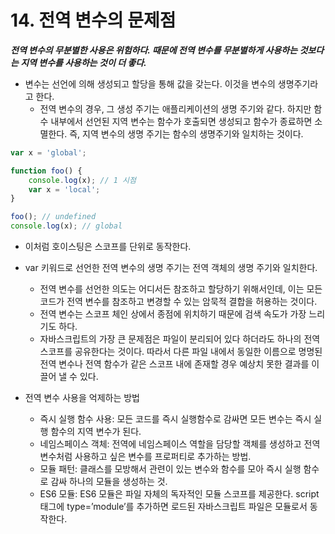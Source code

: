 # 14. 전역 변수의 문제점

***전역 변수의 무분별한 사용은 위험하다. 때문에 전역 변수를 무분별하게 사용하는 것보다는 지역 변수를 사용하는 것이 더 좋다.***

- 변수는 선언에 의해 생성되고 할당을 통해 값을 갖는다. 이것을 변수의 생명주기라고 한다.
  - 전역 변수의 경우, 그 생성 주기는 애플리케이션의 생명 주기와 같다. 하지만 함수 내부에서 선언된 지역 변수는 함수가 호출되면 생성되고 함수가 종료하면 소멸한다. 즉, 지역 변수의 생명 주기는 함수의 생명주기와 일치하는 것이다.


```javascript
var x = 'global';

function foo() {
	console.log(x); // 1 시점
	var x = 'local';
}

foo(); // undefined
console.log(x); // global
```
- 이처럼 호이스팅은 스코프를 단위로 동작한다.


- var 키워드로 선언한 전역 변수의 생명 주기는 전역 객체의 생명 주기와 일치한다.
  - 전역 변수를 선언한 의도는 어디서든 참조하고 할당하기 위해서인데, 이는 모든 코드가 전역 변수를 참조하고 변경할 수 있는 암묵적 결합을 허용하는 것이다. 
  - 전역 변수는 스코프 체인 상에서 종점에 위치하기 때문에 검색 속도가 가장 느리기도 하다.
  - 자바스크립트의 가장 큰 문제점은 파일이 분리되어 있다 하더라도 하나의 전역 스코프를 공유한다는 것이다. 따라서 다른 파일 내에서 동일한 이름으로 명명된 전역 변수나 전역 함수가 같은 스코프 내에 존재할 경우 예상치 못한 결과를 이끌어 낼 수 있다.

- 전역 변수 사용을 억제하는 방법
  - 즉시 실행 함수 사용: 모든 코드를 즉시 실행함수로 감싸면 모든 변수는 즉시 실행 함수의 지역 변수가 된다.
  - 네임스페이스 객체: 전역에 네임스페이스 역할을 담당할 객체를 생성하고 전역 변수처럼 사용하고 싶은 변수를 프로퍼티로 추가하는 방법.
  - 모듈 패턴: 클래스를 모방해서 관련이 있는 변수와 함수를 모아 즉시 실행 함수로 감싸 하나의 모듈을 생성하는 것.
  - ES6 모듈: ES6 모듈은 파일 자체의 독자적인 모듈 스코프를 제공한다. script 태그에 type=’module’를 추가하면 로드된 자바스크립트 파일은 모듈로서 동작한다.